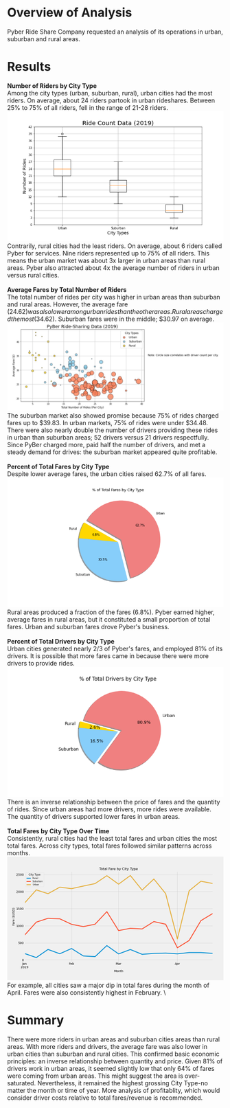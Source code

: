 # Overview of Analysis
Pyber Ride Share Company requested an analysis of its operations in urban, suburban and rural areas. 


# Results
**Number of Riders by City Type**
\
Among the city types (urban, suburban, rural), urban cities had the most riders. On average, about 24 riders partook in urban rideshares. Between 25% to 75% of all riders, fell in the range of 21-28 riders. 
\
!["Fig2"](https://github.com/dagibbins186/PyBer_Analysis/blob/main/PyBer_Analysis/analysis/Fig2.png)
\
Contrarily, rural cities had the least riders. On average, about 6 riders called Pyber for services. Nine riders represented up to 75% of all riders. This means the urban market was about 3x larger in urban areas than rural areas. Pyber also attracted about 4x the average number of riders in urban versus rural cities.
\
\
**Average Fares by Total Number of Riders**
\
The total number of rides per city was higher in urban areas than suburban and rural areas. However, the average fare ($24.62) was also lower among urban rides than the other areas. Rural areas charged the most ($34.62). Suburban fares were in the middle; $30.97 on average.
\
!["Fig1"](https://github.com/dagibbins186/PyBer_Analysis/blob/main/PyBer_Analysis/analysis/Fig1.jpg)
\
The suburban market also showed promise because 75% of rides charged fares up to $39.83. In urban markets, 75% of rides were under $34.48. There were also nearly double the number of drivers providing these rides in urban than suburban areas; 52 drivers versus 21 drivers respectfully. Since PyBer charged more, paid half the number of drivers, and met a steady demand for drives: the suburban market appeared quite profitable.
\
\
**Percent of Total Fares by City Type**
\
Despite lower average fares, the urban cities raised 62.7% of all fares. 
\
!["Fig5"](https://github.com/dagibbins186/PyBer_Analysis/blob/main/PyBer_Analysis/analysis/Fig5.png)
\
Rural areas produced a fraction of the fares (6.8%). Pyber earned higher, average fares in rural areas, but it constituted a small proportion of total fares. Urban and suburban fares drove Pyber's business.
\
\
**Percent of Total Drivers by City Type**
\
Urban cities generated nearly 2/3 of Pyber's fares, and employed 81% of its drivers. It is possible that more fares came in because there were more drivers to provide rides. 
\
!["Fig7"](https://github.com/dagibbins186/PyBer_Analysis/blob/main/PyBer_Analysis/analysis/Fig7.png)
\
There is an inverse relationship between the price of fares and the quantity of rides. Since urban areas had more drivers, more rides were available. The quantity of drivers supported lower fares in urban areas.
\
\
**Total Fares by City Type Over Time**
\
Consistently, rural cities had the least total fares and urban cities the most total fares. Across city types, total fares followed similar patterns across months. 
\
!["Fig8"](https://github.com/dagibbins186/PyBer_Analysis/blob/main/PyBer_Analysis/analysis/Fig8.png)
\
For example, all cities saw a major dip in total fares during the month of April. Fares were also consistently highest in February. 
\

# Summary
There were more riders in urban areas and suburban cities areas than rural areas. With more riders and drivers, the average fare was also lower in urban cities than suburban and rural cities. This confirmed basic economic principles: an inverse relationship between quantity and price. Given 81% of drivers work in urban areas, it seemed slightly low that only 64% of fares were coming from urban areas. This might suggest the area is over-saturated. Nevertheless, it remained the highest grossing City Type-no matter the month or time of year. More analysis of profitablity, which would consider driver costs relative to total fares/revenue is recommended.
